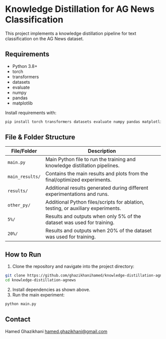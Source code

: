 # Knowledge Distillation for AG News Classification

This project implements a knowledge distillation pipeline for text classification on the AG News dataset.

## Requirements

- Python 3.8+
- torch
- transformers
- datasets
- evaluate
- numpy
- pandas
- matplotlib

Install requirements with:

```bash
pip install torch transformers datasets evaluate numpy pandas matplotlib
```

## File & Folder Structure

| File/Folder     | Description                                                                |
|-----------------|----------------------------------------------------------------------------|
| `main.py`       | Main Python file to run the training and knowledge distillation pipelines.  |
| `main_results/` | Contains the main results and plots from the final/optimized experiments.   |
| `results/`      | Additional results generated during different experimentations and runs.    |
| `other_py/`     | Additional Python files/scripts for ablation, testing, or auxiliary experiments. |
| `5%/`           | Results and outputs when only 5% of the dataset was used for training.      |
| `20%/`          | Results and outputs when 20% of the dataset was used for training.          |


## How to Run

1.	Clone the repository and navigate into the project directory:
```bash
git clone https://github.com/ghazikhanihamed/knowledge-distillation-agnews.git
cd knowledge-distillation-agnews
```
2.	Install dependencies as shown above.
3. 	Run the main experiment:
```bash
python main.py
```

## Contact
Hamed Ghazikhani
hamed.ghazikhani@gmail.com
